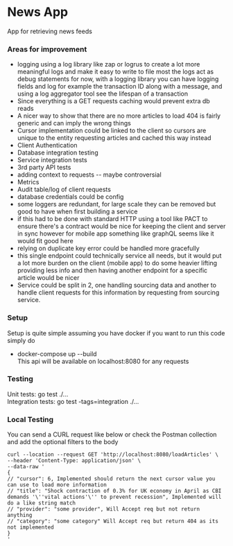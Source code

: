 # News App

App for retrieving news feeds

### Areas for improvement
- logging using a log library like zap or logrus to create a lot more meaningful logs and make it easy to write to file most the logs act as debug statements for now, with a logging library you can have logging fields and log for example the transaction ID along with a message, and using a log aggregator tool see the lifespan of a transaction
- Since everything is a GET requests caching would prevent extra db reads
- A nicer way to show that there are no more articles to load 404 is fairly generic and can imply the wrong things
- Cursor implementation could be linked to the client so cursors are unique to the entity requesting articles and cached this way instead
- Client Authentication
- Database integration testing
- Service integration tests
- 3rd party API tests
- adding context to requests -- maybe controversial
- Metrics
- Audit table/log of client requests
- database credentials could be config
- some loggers are redundant, for large scale they can be removed but good to have when first building a service
- if this had to be done with standard HTTP using a tool like PACT to ensure there's a contract would be nice for keeping the client and server in sync however for mobile app something like graphQL seems like it would fit good here
- relying on duplicate key error could be handled more gracefully
- this single endpoint could technically service all needs, but it would put a lot more burden on the client (mobile app) to do some heavier lifting providing less info and then having another endpoint for a specific article would be nicer
- Service could be split in 2, one handling sourcing data and another to handle client requests for this information by requesting from sourcing service.

### Setup 
Setup is quite simple assuming you have docker if you want to run this code simply do 
- docker-compose up --build \
This api will be available on localhost:8080 for any requests

### Testing
Unit tests: go test ./... \
Integration tests: go test -tags=integration ./...

### Local Testing 
You can send a CURL request like below or check the Postman collection and add the optional filters to the body
```
curl --location --request GET 'http://localhost:8080/loadArticles' \
--header 'Content-Type: application/json' \
--data-raw '
{
// "cursor": 6, Implemented should return the next cursor value you can use to load more information
// "title": "Shock contraction of 0.3% for UK economy in April as CBI demands '\''vital actions'\'' to prevent recession", Implemented will do a like string match
// "provider": "some provider", Will Accept req but not return anything
// "category": "some category" Will Accept req but return 404 as its not implemented
}
'
```